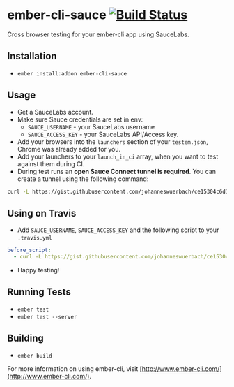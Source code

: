 # ember-cli-sauce [![Build Status](https://travis-ci.org/johanneswuerbach/ember-cli-sauce.svg?branch=master)](https://travis-ci.org/johanneswuerbach/ember-cli-sauce)

Cross browser testing for your ember-cli app using SauceLabs.

## Installation

* `ember install:addon ember-cli-sauce`

## Usage

* Get a SauceLabs account.
* Make sure Sauce credentials are set in env:
  * `SAUCE_USERNAME` - your SauceLabs username
  * `SAUCE_ACCESS_KEY` - your SauceLabs API/Access key.
* Add your browsers into the `launchers` section of your `testem.json`, Chrome was already added for you.
* Add your launchers to your `launch_in_ci` array, when you want to test against them during CI.
* During test runs an **open Sauce Connect tunnel is required**. You can create a tunnel using the following command:
```bash
curl -L https://gist.githubusercontent.com/johanneswuerbach/ce15304c6d33538ecc6e/raw/sauce-connect.sh | bash
```

## Using on Travis
* Add `SAUCE_USERNAME`, `SAUCE_ACCESS_KEY` and the following script to your `.travis.yml`
```yaml
before_script:
  - curl -L https://gist.githubusercontent.com/johanneswuerbach/ce15304c6d33538ecc6e/raw/sauce-connect.sh | bash
```
* Happy testing!

## Running Tests

* `ember test`
* `ember test --server`

## Building

* `ember build`

For more information on using ember-cli, visit [http://www.ember-cli.com/](http://www.ember-cli.com/).
